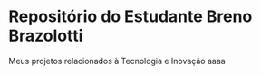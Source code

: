 # Repositório do Estudante Breno Brazolotti
Meus projetos relacionados à Tecnologia e Inovação
aaaa

